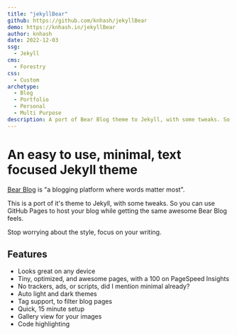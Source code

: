 ```yaml
---
title: "jekyllBear"
github: https://github.com/knhash/jekyllBear
demo: https://knhash.in/jekyllBear
author: knhash
date: 2022-12-03
ssg:
  - Jekyll
cms:
  - Forestry
css:
  - Custom 
archetype:
  - Blog
  - Portfolio
  - Personal
  - Multi Purpose
description: A port of Bear Blog theme to Jekyll, with some tweaks. So you can use GitHub Pages to host your blog while getting the same awesome Bear Blog feels.
---
```


# An easy to use, minimal, text focused Jekyll theme

[Bear Blog](https://bearblog.dev/) is "a blogging platform where words matter most".

This is a port of it's theme to Jekyll, with some tweaks. So you can use GitHub Pages to host your blog while getting the same awesome Bear Blog feels.

Stop worrying about the style, focus on your writing.

## Features

* Looks great on any device
* Tiny, optimized, and awesome pages, with a 100 on PageSpeed Insights
* No trackers, ads, or scripts, did I mention minimal already?
* Auto light and dark themes
* Tag support, to filter blog pages
* Quick, 15 minute setup
* Gallery view for your images
* Code highlighting
